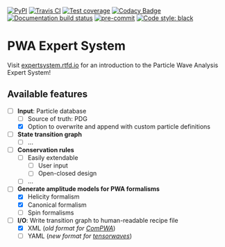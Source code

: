 [![PyPI](https://badge.fury.io/py/expertsystem.svg)](https://pypi.org/project/expertsystem)
[![Travis CI](https://travis-ci.com/ComPWA/expertsystem.svg?branch=master)](https://travis-ci.com/ComPWA/expertsystem)
[![Test coverage](https://codecov.io/gh/ComPWA/expertsystem/branch/master/graph/badge.svg)](https://codecov.io/gh/ComPWA/expertsystem)
[![Codacy Badge](https://api.codacy.com/project/badge/Grade/db355758fb0e4654818b85997f03e3b8)](https://www.codacy.com/gh/ComPWA/expertsystem)
[![Documentation build status](https://readthedocs.org/projects/expertsystem/badge/?version=latest)](https://pwa.readthedocs.io/projects/expertsystem/)
[![pre-commit](https://img.shields.io/badge/pre--commit-enabled-brightgreen)](https://github.com/pre-commit/pre-commit)
[![Code style: black](https://img.shields.io/badge/code%20style-black-000000.svg)](https://github.com/psf/black)

# PWA Expert System

Visit
[expertsystem.rtfd.io](https://pwa.readthedocs.io/projects/expertsystem/en/latest/)
for an introduction to the Particle Wave Analysis Expert System!

## Available features

- [ ] **Input**: Particle database
  - [ ] Source of truth: PDG
  - [x] Option to overwrite and append with custom particle definitions
- [ ] **State transition graph**
  - [ ] ...
- [ ] **Conservation rules**
  - [ ] Easily extendable
    - [ ] User input
    - [ ] Open-closed design
  - [ ] ...
- [ ] **Generate amplitude models for PWA formalisms**
  - [x] Helicity formalism
  - [x] Canonical formalism
  - [ ] Spin formalisms
- [ ] **I/O**: Write transition graph to human-readable recipe file
  - [x] XML (*old format for [ComPWA](https://compwa.github.io/)*)
  - [ ] YAML (*new format for
    [tensorwaves](https://pwa.readthedocs.io/projects/tensorwaves/en/latest)*)
